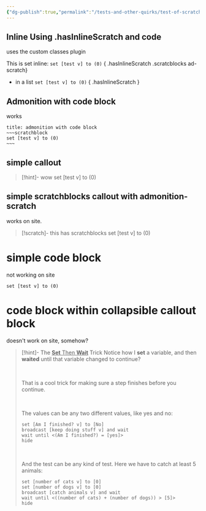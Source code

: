```yaml
---
{"dg-publish":true,"permalink":"/tests-and-other-quirks/test-of-scratchblocks/"}
---
```



## Inline Using .hasInlineScratch and code

uses the custom classes plugin

This is set inline: `set [test v] to (0)`
{ .hasInlineScratch .scratcblocks ad-scratch}

- in a list `set [test v] to (0)` { .hasInlineScratch }

## Admonition with code block
works
$$
$$
$$
$$
```ad-scratch
title: admonition with code block
~~~scratchblock
set [test v] to (0)
~~~
``` 



## simple callout


> [!hint]- wow
> set [test v] to (0)

## simple scratchblocks callout with admonition-scratch
works on site.

> [!scratch]- this has scratchblocks
>set [test v] to (0)

# simple code block
not working on site

```scratchblock
set [test v] to (0)

```

# code block within collapsible callout block
doesn't work on site, somehow?

> [!hint]- The <u><B>Set</b> Then <b>Wait</b></u> Trick
> Notice how I **set** a variable, and then **waited** until that variable changed to continue?
> 
> &nbsp;
> 
> That is a cool trick for making sure a step finishes before you continue.
> 
> &nbsp;
> 
> The values can be any two different values, like yes and no:
> 
> ```scratchblock
> set [Am I finished? v] to [No]
> broadcast [keep doing stuff v] and wait
> wait until <(Am I finished?) = [yes]>
> hide
> ```
> 
> &nbsp;
> 
> And the test can be any kind of test. Here we have to catch at least 5 animals:
> ~~~scratchblock
> set [number of cats v] to [0]
> set [number of dogs v] to [0]
> broadcast [catch animals v] and wait
> wait until <((number of cats) + (number of dogs)) > [5]>
> hide
> ~~~



